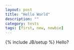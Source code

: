 ```yaml
---
layout: post
title: "Hello World"
description: ""
category: tests
tags: [first, new, newbie]
---
```

{% include JB/setup %}
Hello?